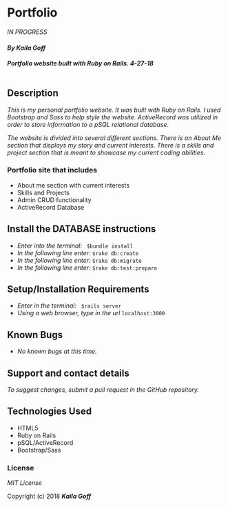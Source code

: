 # Portfolio
 _IN PROGRESS_
#### _By Kaila Goff_   

#### _Portfolio website built with Ruby on Rails. 4-27-18_

<kbd><img src=""></kbd>

## Description
_This is my personal portfolio website. It was built with Ruby on Rails. I used Bootstrap and Sass to help style the website.  ActiveRecord was utilized in order to store information to a pSQL relational database._

_The website is divided into several different sections. There is an About Me section that displays my story and current interests. There is a skills and project section that is meant to showcase my current coding abilities._

### Portfolio site that includes

  * About me section with current interests
  * Skills and Projects
  * Admin CRUD functionality
  * ActiveRecord Database

## Install the DATABASE instructions

* _Enter into the terminal:_ ``` $bundle install```
* _In the following line enter:_ ```$rake db:create```
* _In the following line enter:_ ```$rake db:migrate```
* _In the following line enter:_ ```$rake db:test:prepare```

## Setup/Installation Requirements

  * _Enter in the terminal:_ ``` $rails server```
  * _Using a web browser, type in the url_ ``` localhost:3000 ```

## Known Bugs

  * _No known bugs at this time._

## Support and contact details

  _To suggest changes, submit a pull request in the GitHub repository._

## Technologies Used

  * HTML5
  * Ruby on Rails
  * pSQL/ActiveRecord
  * Bootstrap/Sass

### License

  *MIT License*

Copyright (c) 2018 **_Kaila Goff_**
